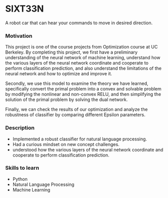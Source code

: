 # SIXT33N
A robot car that can hear your commands to move in desired direction.

### Motivation
This project is one of the course projects from Optimization course at UC Berkeley.  By completing this project, we first have a preliminary understanding of the neural network of machine learning, understand how the various layers of the neural network coordinate and cooperate to perform classification prediction, and also understand the limitations of the neural network and how to optimize and improve it. 

Secondly, we use this model to examine the theory we have learned, specifically convert the primal problem into a convex and solvable problem by modifying the nonlinear and non-convex RELU, and then simplifying the solution of the primal problem by solving the dual network.

Finally, we can check the results of our optimization and analyze the robustness of classifier by comparing different Epsilon parameters.

### Description
- Implemented a robust classifier for natural language processing.
- Had a curious mindset on new concept challenges.
- understood how the various layers of the neural network coordinate and cooperate to perform classification prediction.

### Skills to learn
- Python
- Natural Language Processing
- Machine Learning
